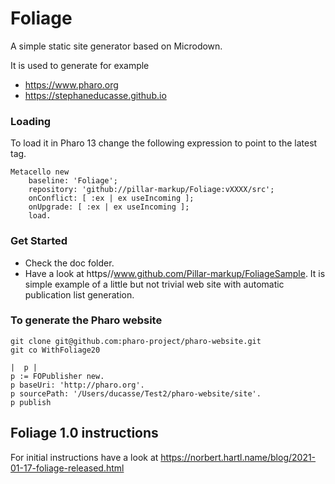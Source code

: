 # Foliage
A simple static site generator based on Microdown.

It is used to generate for example
- https://www.pharo.org
- https://stephaneducasse.github.io

### Loading 

To load it in Pharo 13 change the following expression to point to the latest tag.

```
Metacello new
	baseline: 'Foliage';
	repository: 'github://pillar-markup/Foliage:vXXXX/src';
	onConflict: [ :ex | ex useIncoming ];
	onUpgrade: [ :ex | ex useIncoming ];
	load.
```

### Get Started 

- Check the doc folder.
- Have a look at https//www.github.com/Pillar-markup/FoliageSample. It is simple example of a little but not trivial web site with automatic publication list generation. 



### To generate the Pharo website

```
git clone git@github.com:pharo-project/pharo-website.git
git co WithFoliage20
```

```
|  p |
p := FOPublisher new. 
p baseUri: 'http://pharo.org'.
p sourcePath: '/Users/ducasse/Test2/pharo-website/site'.
p publish
```





## Foliage 1.0 instructions

For initial instructions have a look at https://norbert.hartl.name/blog/2021-01-17-foliage-released.html

